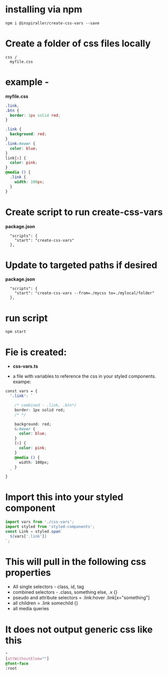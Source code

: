 # installing via npm
```
npm i @inspiraller/create-css-vars --save
```

# Create a folder of css files locally
```
css /
  myfile.css
```

# example -
**myfile.css**
```css
.link,
.btn {
  border: 1px solid red;
}

.link {
  background: red;
}
.link:hover {
  color: blue;
}
link[x] {
  color: pink;
}
@media () {
  .link {
    width: 100px;
  }
}
```

# Create script to run create-css-vars
**package.json**
```
  "scripts": {
    "start": "create-css-vars"
  },
```

# Update to targeted paths if desired
**package.json**
```
  "scripts": {
    "start": "create-css-vars --from=./mycss to=./mylocal/folder"
  },
```

# run script
```
npm start
```

# Fie is created:
- **css-vars.ts**

- a file with variables to reference the css in your styled components.
exampe:
```css
const vars = {
  '.link': `

    /* combined - .link, .btn*/
    border: 1px solid red;
    /* */

    background: red;
    &:hover {
      color: blue;
    }
    [x] {
      color: pink;
    }
    @media () {
      width: 100px;
    }
  `
}
```

# Import this into your styled component
```typescript
import vars from './css-vars';
import styled from 'styled-components';
const Link = styled.span`
  ${vars['.link']}
`;
```

# This will pull in the following css properties
- All single selectors - class, id, tag
- combined selectors - .class, something else, .x {}
- pseudo and attribute selectors = .link:hover .link[x="something"]
- all children = .link somechild {}
- all media queries

 # It does not output generic css like this
 ```css
*
[attWithoutElem=""]
@font-face
:root
 ```
